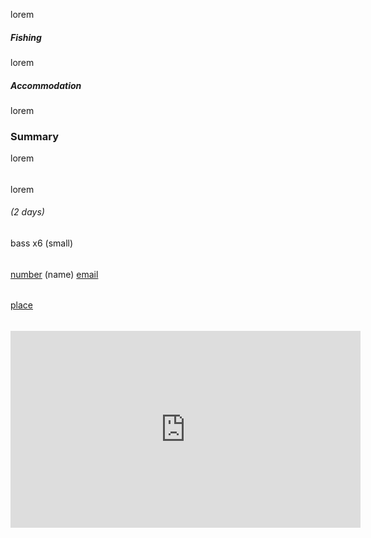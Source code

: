 lorem

<h5>Fishing</h5>
lorem

<h5>Accommodation</h5>
lorem

<h3>Summary</h3>
lorem

<div class="bottom-tips">
<h6></h6>
lorem
</div>

<div class="bottom-fish-count">
<h6>(2 days)</h6>
bass x6 (small)
</div>

<div class="bottom-links">
<h6></h6>
<div class="row">
<div class="col col-md-4 bottom-links-sites"><span></span></div>
</div>
</div>

<div class="bottom-contact-info">
<h6></h6>
<span class="contact-phone"><a href="tel:number">number</a>&nbsp;(name)</span>
<span class="contact-email"><a href="mailto:email">email</a></span>
</div>

<div class="bottom-location">
<h6></h6>
<a class="link-location" href="https://goo.gl/maps/code" target="_blank" rel="noopener"></a>
</div>

<div class="bottom-nearby-spots">
<h6></h6>
<a href="http://www.anglinks.co.za/link">place</a>
</div>

<div class="bottom-video">
<h6></h6>
<iframe width="560" height="315" src="https://www.youtube.com/embed/code?rel=0" frameborder="0" allowfullscreen="allowfullscreen"></iframe>
</div>
